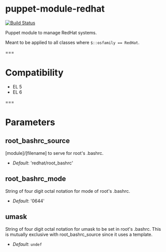 puppet-module-redhat
===

[![Build Status](
https://api.travis-ci.org/ghoneycutt/puppet-module-redhat.png?branch=master)](https://travis-ci.org/ghoneycutt/puppet-module-redhat)

Puppet module to manage RedHat systems.

Meant to be applied to all classes where `$::osfamily == RedHat`.

===

# Compatibility

  * EL 5
  * EL 6

===

# Parameters

root_bashrc_source
------------------
[module]/[filename] to serve for root's .bashrc.

- *Default*: 'redhat/root_bashrc'

root_bashrc_mode
----------------
String of four digit octal notation for mode of root's .bashrc.

- *Default*: '0644'

umask
-----
String of four digit octal notation for umask to be set in root's .bashrc. This is mutually exclusive with root_bashrc_source since it uses a template.

- *Default*: `undef`
